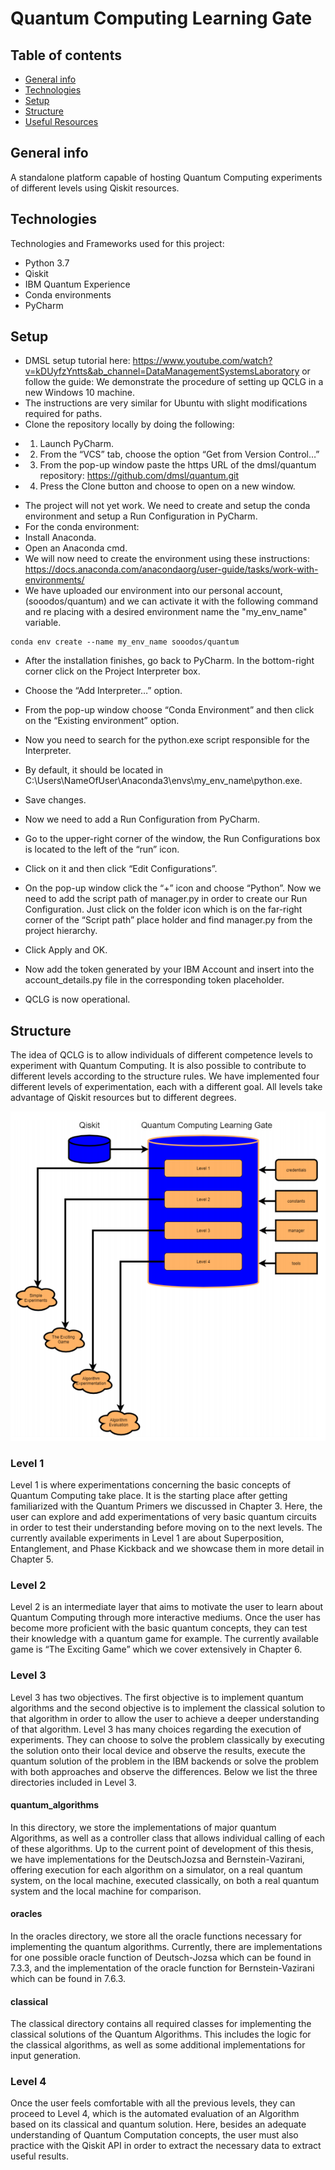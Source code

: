# Quantum Computing Learning Gate

## Table of contents
* [General info](#general-info)
* [Technologies](#technologies)
* [Setup](#setup)
* [Structure](#structure)
* [Useful Resources](#useful-resources)

## General info
A standalone platform capable of hosting Quantum Computing experiments of different levels using Qiskit resources.
	
## Technologies
Technologies and Frameworks used for this project:
* Python 3.7
* Qiskit
* IBM Quantum Experience
* Conda environments
* PyCharm
	
## Setup
-  DMSL setup tutorial here: https://www.youtube.com/watch?v=kDUyfzYntts&ab_channel=DataManagementSystemsLaboratory
or follow the guide:
We demonstrate the procedure of setting up QCLG in a new Windows 10 machine.
- The instructions are very similar for Ubuntu with slight modifications required for paths.
- Clone the repository locally by doing the following:
* 1. Launch PyCharm.
* 2. From the “VCS” tab, choose the option “Get from Version Control…”
* 3. From the pop-up window paste the https URL of the dmsl/quantum repository: https://github.com/dmsl/quantum.git
* 4. Press the Clone button and choose to open on a new window.
- The project will not yet work. We need to create and setup the conda environment and setup a Run Configuration in PyCharm.
- For the conda environment:
- Install Anaconda.
- Open an Anaconda cmd.
- We will now need to create the environment using these instructions:
https://docs.anaconda.com/anacondaorg/user-guide/tasks/work-with-environments/
- We have uploaded our environment into our personal account, (sooodos/quantum) and we can activate it with the following command and re placing with a desired environment name the "my_env_name" variable.

```
conda env create --name my_env_name sooodos/quantum
```
- After the installation finishes, go back to PyCharm. In the bottom-right corner click on the Project Interpreter box.
- Choose the “Add Interpreter…” option.
- From the pop-up window choose “Conda Environment” and then click on the “Existing environment” option.
- Now you need to search for the python.exe script responsible for the Interpreter.
- By default, it should be located in C:\Users\NameOfUser\Anaconda3\envs\my_env_name\python.exe.
- Save changes.
- Now we need to add a Run Configuration from PyCharm.
- Go to the upper-right corner of the window, the Run Configurations box is located to the left of the “run” icon.
- Click on it and then click “Edit Configurations”.
- On the pop-up window click the “+” icon and choose “Python”. Now we need to add the script path of manager.py in order to create our Run Configuration. Just click on the folder icon which is on the far-right corner of the “Script path” place holder and find manager.py from the project hierarchy.
- Click Apply and OK.
- Now add the token generated by your IBM Account and insert into the account_details.py file in the corresponding token placeholder.

- QCLG is now operational.

## Structure

The idea of QCLG is to allow individuals of different competence levels to experiment with Quantum Computing. It is also possible to contribute to different levels according to the structure rules. We have implemented four different levels of experimentation, each with a different goal. All levels take advantage of Qiskit resources but to different degrees. 

![Alt text](Pictures/qclg.PNG?raw=true "qclg")

### Level 1

Level 1 is where experimentations concerning the basic concepts of Quantum
Computing take place. It is the starting place after getting familiarized with the Quantum
Primers we discussed in Chapter 3. Here, the user can explore and add experimentations
of very basic quantum circuits in order to test their understanding before moving on to
the next levels. The currently available experiments in Level 1 are about Superposition,
Entanglement, and Phase Kickback and we showcase them in more detail in Chapter 5.

### Level 2

Level 2 is an intermediate layer that aims to motivate the user to learn about
Quantum Computing through more interactive mediums. Once the user has become more
proficient with the basic quantum concepts, they can test their knowledge with a quantum
game for example. The currently available game is “The Exciting Game” which we cover
extensively in Chapter 6.

### Level 3

Level 3 has two objectives. The first objective is to implement quantum
algorithms and the second objective is to implement the classical solution to that
algorithm in order to allow the user to achieve a deeper understanding of that algorithm.
Level 3 has many choices regarding the execution of experiments. They can choose to
solve the problem classically by executing the solution onto their local device and observe
the results, execute the quantum solution of the problem in the IBM backends or solve 
the problem with both approaches and observe the differences. Below we list the three
directories included in Level 3.

#### quantum_algorithms

In this directory, we store the implementations of major quantum Algorithms, as
well as a controller class that allows individual calling of each of these algorithms. Up to
the current point of development of this thesis, we have implementations for the DeutschJozsa and Bernstein-Vazirani,
offering execution for each algorithm on a simulator, on a real quantum system, on the
local machine, executed classically, on both a real quantum system and the local machine
for comparison.

#### oracles

In the oracles directory, we store all the oracle functions necessary for
implementing the quantum algorithms. Currently, there are implementations for one
possible oracle function of Deutsch-Jozsa which can be found in 7.3.3, and the
implementation of the oracle function for Bernstein-Vazirani which can be found in 7.6.3.

#### classical

The classical directory contains all required classes for implementing the classical
solutions of the Quantum Algorithms. This includes the logic for the classical algorithms,
as well as some additional implementations for input generation.

### Level 4

Once the user feels comfortable with all the previous levels, they can proceed to
Level 4, which is the automated evaluation of an Algorithm based on its classical and
quantum solution. Here, besides an adequate understanding of Quantum Computation
concepts, the user must also practice with the Qiskit API in order to extract the necessary 
data to extract useful results.
